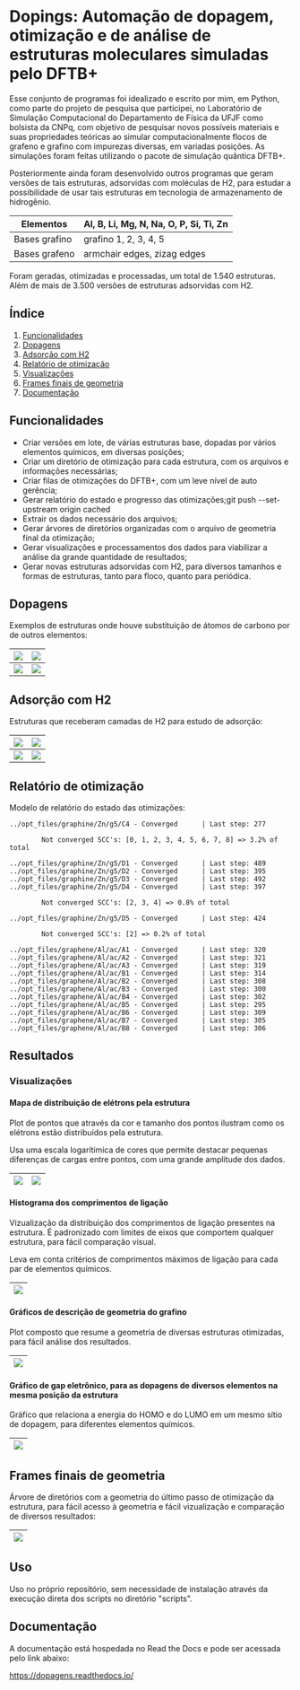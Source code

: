 # Dopings: Automação de dopagem, otimização e de análise de estruturas moleculares simuladas pelo DFTB+

Esse conjunto de programas foi idealizado e escrito por mim, em Python, como parte do projeto de pesquisa que participei, no Laboratório de Simulação Computacional do Departamento de Física da UFJF como bolsista da CNPq, com objetivo de pesquisar novos possíveis materiais e suas propriedades teóricas ao simular computacionalmente flocos de grafeno e grafino com impurezas diversas, em variadas posições. As simulações foram feitas utilizando o pacote de simulação quântica DFTB+.

Posteriormente ainda foram desenvolvido outros programas que geram versões de tais estruturas, adsorvidas com moléculas de H2, para estudar a possibilidade de usar tais estruturas em tecnologia de armazenamento de hidrogênio.

| Elementos | Al,  B, Li, Mg,  N,  Na,  O,  P, Si,  Ti,  Zn |
|-|-|
| Bases grafino | grafino 1, 2, 3, 4, 5 |
|Bases grafeno  | armchair edges, zizag edges |

Foram geradas, otimizadas e processadas, um total de 1.540 estruturas. Além de mais de 3.500 versões de estruturas adsorvidas com H2.

## Índice

1. [Funcionalidades](#funcionalidades)
2. [Dopagens](#dopagens)
3. [Adsorção com H2](#adsorcao)
4. [Relatório de otimização](#relatorio)
5. [Visualizações](#viz)
6. [Frames finais de geometria](#frametree)
7. [Documentação](#docs)

## Funcionalidades <a name="funcionalidades"></a>

* Criar versões em lote, de várias estruturas base, dopadas por vários elementos químicos, em diversas posições;
* Criar um diretório de otimização para cada estrutura, com os arquivos e informações necessárias;
* Criar filas de otimizações do DFTB+, com um leve nível de auto gerência;
* Gerar relatório do estado e progresso das otimizações;git push --set-upstream origin cached
* Extrair os dados necessário dos arquivos;
* Gerar árvores de diretórios organizadas com o arquivo de geometria final da otimização;
* Gerar visualizações e processamentos dos dados para viabilizar a análise da grande quantidade de resultados;
* Gerar novas estruturas adsorvidas com H2, para diversos tamanhos e formas de estruturas, tanto para floco, quanto para periódica.

## Dopagens <a name="dopagens"></a>

Exemplos de estruturas onde houve substituição de átomos de carbono por de outros elementos:

| ![](assets/B-g1-D1.png) | ![](assets/N-g1-B2.png) | 
| - | - |
| ![](assets/N-ac-C11.png) | ![](assets/P-ac-A1.png) |

## Adsorção com H2 <a name="adsorcao"></a>

Estruturas que receberam camadas de H2 para estudo de adsorção:

| ![](assets/g5-150.png) | ![](assets/ac-200-v.png) | 
| - | - |
| ![](assets/g1_s1-005.png) | ![](assets/g1_s4-100.png) |

## Relatório de otimização <a name="relatorio"></a>

Modelo de relatório do estado das otimizações:

```
../opt_files/graphine/Zn/g5/C4 - Converged      | Last step: 277

        Not converged SCC's: [0, 1, 2, 3, 4, 5, 6, 7, 8] => 3.2% of total

../opt_files/graphine/Zn/g5/D1 - Converged      | Last step: 489
../opt_files/graphine/Zn/g5/D2 - Converged      | Last step: 395
../opt_files/graphine/Zn/g5/D3 - Converged      | Last step: 492
../opt_files/graphine/Zn/g5/D4 - Converged      | Last step: 397

        Not converged SCC's: [2, 3, 4] => 0.8% of total

../opt_files/graphine/Zn/g5/D5 - Converged      | Last step: 424

        Not converged SCC's: [2] => 0.2% of total

../opt_files/graphene/Al/ac/A1 - Converged      | Last step: 320
../opt_files/graphene/Al/ac/A2 - Converged      | Last step: 321
../opt_files/graphene/Al/ac/A3 - Converged      | Last step: 319
../opt_files/graphene/Al/ac/B1 - Converged      | Last step: 314
../opt_files/graphene/Al/ac/B2 - Converged      | Last step: 308
../opt_files/graphene/Al/ac/B3 - Converged      | Last step: 300
../opt_files/graphene/Al/ac/B4 - Converged      | Last step: 302
../opt_files/graphene/Al/ac/B5 - Converged      | Last step: 295
../opt_files/graphene/Al/ac/B6 - Converged      | Last step: 309
../opt_files/graphene/Al/ac/B7 - Converged      | Last step: 305
../opt_files/graphene/Al/ac/B8 - Converged      | Last step: 306
```

## Resultados <a name="resultados"></a>


### Visualizações <a name="viz"></a>

#### Mapa de distribuição de elétrons pela estrutura

Plot de pontos que através da cor e tamanho dos pontos ilustram como os elétrons estão distribuídos pela estrutura.

Usa uma escala logarítimica de cores que permite destacar pequenas diferenças de cargas entre pontos, com uma grande amplitude dos dados.

| ![](assets/charges_map.png) | ![](assets/escala.jpg) |
| - | - |


#### Histograma dos comprimentos de ligação

Vizualização da distribuição dos comprimentos de ligação presentes na estrutura. É padronizado com limites de eixos que comportem qualquer estrutura, para fácil comparação visual.

Leva em conta critérios de comprimentos máximos de ligação para cada par de elementos químicos.

| ![](assets/histogram.png) |
|-|


#### Gráficos de descrição de geometria do grafino

Plot composto que resume a geometria de diversas estruturas otimizadas, para fácil análise dos resultados.

| ![](assets/geometry_graph.png) | 
| - | 

#### Gráfico de gap eletrônico, para as dopagens de diversos elementos na mesma posição da estrutura

Gráfico que relaciona a energia do HOMO e do LUMO em um mesmo sítio de dopagem, para diferentes elementos químicos.

| ![](assets/gap_graph.png) | 
|-|

## Frames finais de geometria <a name="frametree"></a>

Árvore de diretórios com a geometria do último passo de otimização da estrutura, para fácil acesso à geometria e fácil vizualização e comparação de diversos resultados:

| ![](assets/frame-tree.png) |
|-| 

## Uso

Uso no próprio repositório, sem necessidade de instalação através da execução direta dos scripts no diretório "scripts".

## Documentação <a name="docs"></a>

A documentação está hospedada no Read the Docs e pode ser acessada pelo link abaixo:

https://dopagens.readthedocs.io/